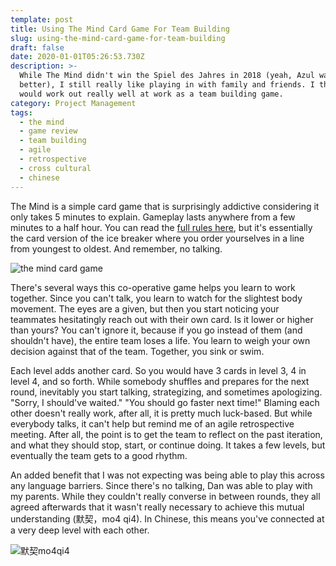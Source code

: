 ```yaml
---
template: post
title: Using The Mind Card Game For Team Building
slug: using-the-mind-card-game-for-team-building
draft: false
date: 2020-01-01T05:26:53.730Z
description: >-
  While The Mind didn't win the Spiel des Jahres in 2018 (yeah, Azul was
  better), I still really like playing in with family and friends. I think this
  would work out really well at work as a team building game. 
category: Project Management
tags:
  - the mind
  - game review
  - team building
  - agile
  - retrospective
  - cross cultural
  - chinese
---
```

The Mind is a simple card game that is surprisingly addictive considering it only takes 5 minutes to explain. Gameplay lasts anywhere from a few minutes to a half hour. You can read the [full rules here](https://boardgamegeek.com/boardgame/244992/mind), but it's essentially the card version of the ice breaker where you order yourselves in a line from youngest to oldest. And remember, no talking. 

![the mind card game](/media/2020-01-01_mind.jpg)

There's several ways this co-operative game helps you learn to work together. Since you can't talk, you learn to watch for the slightest body movement. The eyes are a given, but then you start noticing your teammates hesitatingly reach out with their own card. Is it lower or higher than yours? You can't ignore it, because if you go instead of them (and shouldn't have), the entire team loses a life. You learn to weigh your own decision against that of the team. Together, you sink or swim.    

Each level adds another card. So you would have 3 cards in level 3, 4 in level 4, and so forth. While somebody shuffles and prepares for the next round, inevitably you start talking, strategizing, and sometimes apologizing. "Sorry, I should've waited." "You should go faster next time!" Blaming each other doesn't really work, after all, it is pretty much luck-based. But while everybody talks, it can't help but remind me of an agile retrospective meeting. After all, the point is to get the team to reflect on the past iteration, and what they should stop, start, or continue doing. It takes a few levels, but eventually the team gets to a good rhythm.

An added benefit that I was not expecting was being able to play this across any language barriers. Since there's no talking, Dan was able to play with my parents. While they couldn't really converse in between rounds, they all agreed afterwards that it wasn't really necessary to achieve this mutual understanding (默契，mo4 qi4). In Chinese, this means you've connected at a very deep level with each other. 

![默契mo4qi4](/media/2020-01-01_mo4qi4.png)
